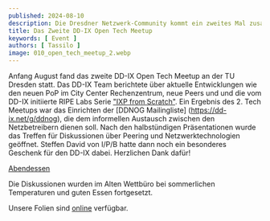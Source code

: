 ```yaml
---
published: 2024-08-10
description: Die Dresdner Netzwerk-Community kommt ein zweites Mal zusammen.
title: Das Zweite DD-IX Open Tech Meetup
keywords: [ Event ]
authors: [ Tassilo ]
image: 010_open_tech_meetup_2.webp
---
```


Anfang August fand das zweite DD-IX Open Tech Meetup an der TU Dresden statt. Das DD-IX Team berichtete über aktuelle 
Entwicklungen wie den neuen PoP im City Center Rechenzentrum, neue Peers und und die vom DD-IX initiierte RIPE Labs Serie 
["IXP from Scratch"](https://labs.ripe.net/author/liske/ixp-from-scratch-building-a-new-ix/). Ein Ergebnis des 2. Tech
Meetups war das Einrichten der [DDNOG Mailingliste] (https://dd-ix.net/g/ddnog), die dem informellen Austausch zwischen 
den Netzbetreibern dienen soll. Nach den halbstündigen Präsentationen wurde das Treffen für Diskussionen über Peering und 
Netzwerktechnologien geöffnet. Steffen David von I/P/B hatte dann noch ein besonderes Geschenk für den DD-IX dabei. 
Herzlichen Dank dafür!

[Abendessen](010_open_tech_meetup_dinner.webp)

Die Diskussionen wurden im Alten Wettbüro bei sommerlichen Temperaturen und guten Essen fortgesetzt.

Unsere Folien sind [online](https://talks.dd-ix.net/otm2024_08/otm2024_08.pdf) verfügbar.


